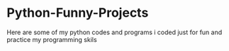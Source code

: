 # Python-Funny-Projects

Here are some of my python codes and programs i coded just for fun and practice my programming skils
